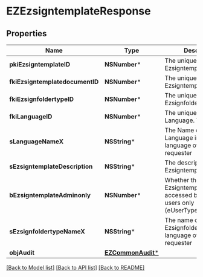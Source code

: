 # EZEzsigntemplateResponse

## Properties
Name | Type | Description | Notes
------------ | ------------- | ------------- | -------------
**pkiEzsigntemplateID** | **NSNumber*** | The unique ID of the Ezsigntemplate | 
**fkiEzsigntemplatedocumentID** | **NSNumber*** | The unique ID of the Ezsigntemplatedocument | [optional] 
**fkiEzsignfoldertypeID** | **NSNumber*** | The unique ID of the Ezsignfoldertype. | 
**fkiLanguageID** | **NSNumber*** | The unique ID of the Language.  Valid values:  |Value|Description| |-|-| |1|French| |2|English| | 
**sLanguageNameX** | **NSString*** | The Name of the Language in the language of the requester | 
**sEzsigntemplateDescription** | **NSString*** | The description of the Ezsigntemplate | 
**bEzsigntemplateAdminonly** | **NSNumber*** | Whether the Ezsigntemplate can be accessed by admin users only (eUserType&#x3D;Normal) | 
**sEzsignfoldertypeNameX** | **NSString*** | The name of the Ezsignfoldertype in the language of the requester | 
**objAudit** | [**EZCommonAudit***](EZCommonAudit.md) |  | 

[[Back to Model list]](../README.md#documentation-for-models) [[Back to API list]](../README.md#documentation-for-api-endpoints) [[Back to README]](../README.md)


